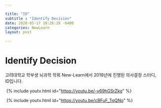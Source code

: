 ```yaml
---

title: "ID"
subtitle : "Identify Decision"
date: 2020-05-17 10:26:28 -0400
categories: NewLearn
layout: post

---
```


# Identify Decision



고려대학교 학부생 뇌과학 학회 New-Learn에서 2018년에 진행된 의사결정 스터디, ID입니다.



​	{% include youtv.html id="https://youtu.be/-v69hGSrZkg" %}  





​	{% include youtv.html id="https://youtu.be/cBFuF_TqQNo" %}  